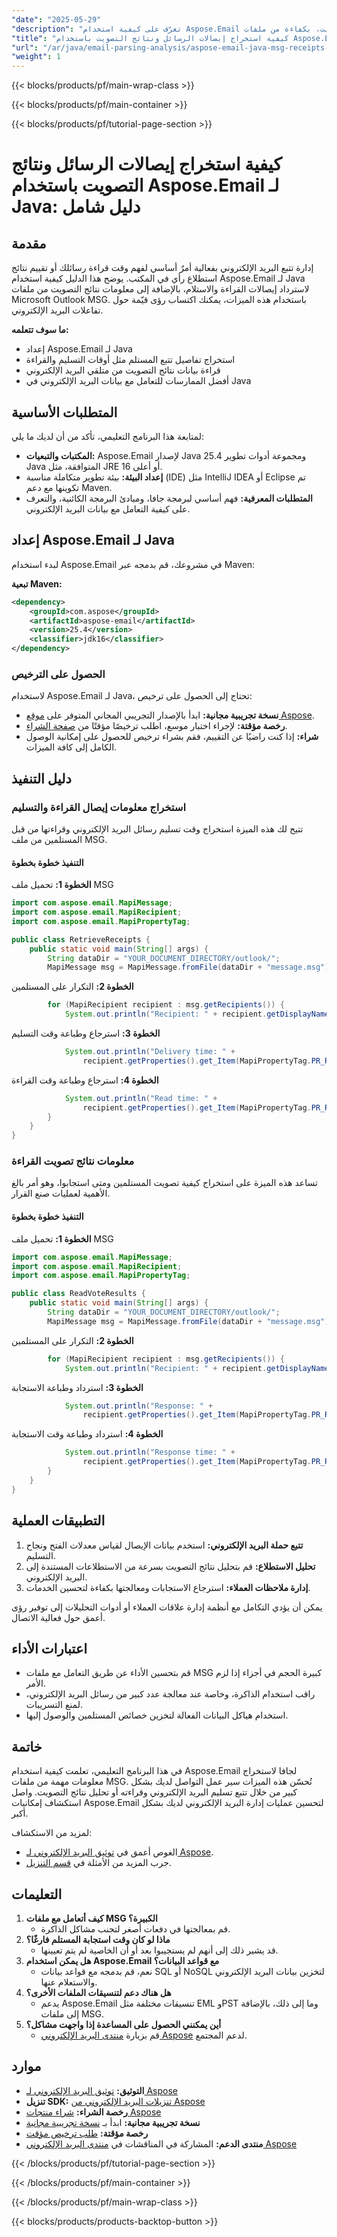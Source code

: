 ```yaml
---
"date": "2025-05-29"
"description": "تعرّف على كيفية استخدام Aspose.Email لجافا لاستخراج إيصالات التسليم والقراءة، بالإضافة إلى نتائج التصويت، بكفاءة من ملفات MSG. يغطي هذا الدليل الإعداد، وتنفيذ التعليمات البرمجية، وأفضل الممارسات."
"title": "كيفية استخراج إيصالات الرسائل ونتائج التصويت باستخدام Aspose.Email لجافا - دليل شامل"
"url": "/ar/java/email-parsing-analysis/aspose-email-java-msg-receipts-vote-results/"
"weight": 1
---
```


{{< blocks/products/pf/main-wrap-class >}}

{{< blocks/products/pf/main-container >}}

{{< blocks/products/pf/tutorial-page-section >}}
# كيفية استخراج إيصالات الرسائل ونتائج التصويت باستخدام Aspose.Email لـ Java: دليل شامل

## مقدمة

إدارة تتبع البريد الإلكتروني بفعالية أمرٌ أساسي لفهم وقت قراءة رسائلك أو تقييم نتائج استطلاع رأي في المكتب. يوضح هذا الدليل كيفية استخدام Aspose.Email لـ Java لاسترداد إيصالات القراءة والاستلام، بالإضافة إلى معلومات نتائج التصويت من ملفات Microsoft Outlook MSG. باستخدام هذه الميزات، يمكنك اكتساب رؤى قيّمة حول تفاعلات البريد الإلكتروني.

**ما سوف تتعلمه:**
- إعداد Aspose.Email لـ Java
- استخراج تفاصيل تتبع المستلم مثل أوقات التسليم والقراءة
- قراءة بيانات نتائج التصويت من متلقي البريد الإلكتروني
- أفضل الممارسات للتعامل مع بيانات البريد الإلكتروني في Java

## المتطلبات الأساسية

لمتابعة هذا البرنامج التعليمي، تأكد من أن لديك ما يلي:
- **المكتبات والتبعيات:** Aspose.Email لإصدار Java 25.4 ومجموعة أدوات تطوير Java المتوافقة، مثل JRE 16 أو أعلى.
- **إعداد البيئة:** بيئة تطوير متكاملة مناسبة (IDE) مثل IntelliJ IDEA أو Eclipse تم تكوينها مع دعم Maven.
- **المتطلبات المعرفية:** فهم أساسي لبرمجة جافا، ومبادئ البرمجة الكائنية، والتعرف على كيفية التعامل مع بيانات البريد الإلكتروني.

## إعداد Aspose.Email لـ Java

لبدء استخدام Aspose.Email في مشروعك، قم بدمجه عبر Maven:

**تبعية Maven:**
```xml
<dependency>
    <groupId>com.aspose</groupId>
    <artifactId>aspose-email</artifactId>
    <version>25.4</version>
    <classifier>jdk16</classifier>
</dependency>
```

### الحصول على الترخيص

لاستخدام Aspose.Email لـ Java، تحتاج إلى الحصول على ترخيص:
- **نسخة تجريبية مجانية:** ابدأ بالإصدار التجريبي المجاني المتوفر على [موقع Aspose](https://releases.aspose.com/email/java/).
- **رخصة مؤقتة:** لإجراء اختبار موسع، اطلب ترخيصًا مؤقتًا من [صفحة الشراء](https://purchase.aspose.com/temporary-license/).
- **شراء:** إذا كنت راضيًا عن التقييم، فقم بشراء ترخيص للحصول على إمكانية الوصول الكامل إلى كافة الميزات.

## دليل التنفيذ

### استخراج معلومات إيصال القراءة والتسليم

تتيح لك هذه الميزة استخراج وقت تسليم رسائل البريد الإلكتروني وقراءتها من قبل المستلمين من ملف MSG.

#### التنفيذ خطوة بخطوة

**الخطوة 1:** تحميل ملف MSG
```java
import com.aspose.email.MapiMessage;
import com.aspose.email.MapiRecipient;
import com.aspose.email.MapiPropertyTag;

public class RetrieveReceipts {
    public static void main(String[] args) {
        String dataDir = "YOUR_DOCUMENT_DIRECTORY/outlook/";
        MapiMessage msg = MapiMessage.fromFile(dataDir + "message.msg");
```
**الخطوة 2:** التكرار على المستلمين
```java
        for (MapiRecipient recipient : msg.getRecipients()) {
            System.out.println("Recipient: " + recipient.getDisplayName());
```
**الخطوة 3:** استرجاع وطباعة وقت التسليم
```java
            System.out.println("Delivery time: " + 
                recipient.getProperties().get_Item(MapiPropertyTag.PR_RECIPIENT_TRACKSTATUS_TIME_DELIVERY).getDateTime());
```
**الخطوة 4:** استرجاع وطباعة وقت القراءة
```java
            System.out.println("Read time: " + 
                recipient.getProperties().get_Item(MapiPropertyTag.PR_RECIPIENT_TRACKSTATUS_TIME_READ).getDateTime());
        }
    }
}
```

### معلومات نتائج تصويت القراءة

تساعد هذه الميزة على استخراج كيفية تصويت المستلمين ومتى استجابوا، وهو أمر بالغ الأهمية لعمليات صنع القرار.

#### التنفيذ خطوة بخطوة

**الخطوة 1:** تحميل ملف MSG
```java
import com.aspose.email.MapiMessage;
import com.aspose.email.MapiRecipient;
import com.aspose.email.MapiPropertyTag;

public class ReadVoteResults {
    public static void main(String[] args) {
        String dataDir = "YOUR_DOCUMENT_DIRECTORY/outlook/";
        MapiMessage msg = MapiMessage.fromFile(dataDir + "message.msg");
```
**الخطوة 2:** التكرار على المستلمين
```java
        for (MapiRecipient recipient : msg.getRecipients()) {
            System.out.println("Recipient: " + recipient.getDisplayName());
```
**الخطوة 3:** استرداد وطباعة الاستجابة
```java
            System.out.println("Response: " + 
                recipient.getProperties().get_Item(MapiPropertyTag.PR_RECIPIENT_AUTORESPONSE_PROP_RESPONSE).getString());
```
**الخطوة 4:** استرداد وطباعة وقت الاستجابة
```java
            System.out.println("Response time: " + 
                recipient.getProperties().get_Item(MapiPropertyTag.PR_RECIPIENT_TRACKSTATUS_TIME).getDateTime());
        }
    }
}
```

## التطبيقات العملية

1. **تتبع حملة البريد الإلكتروني:** استخدم بيانات الإيصال لقياس معدلات الفتح ونجاح التسليم.
2. **تحليل الاستطلاع:** قم بتحليل نتائج التصويت بسرعة من الاستطلاعات المستندة إلى البريد الإلكتروني.
3. **إدارة ملاحظات العملاء:** استرجاع الاستجابات ومعالجتها بكفاءة لتحسين الخدمات.

يمكن أن يؤدي التكامل مع أنظمة إدارة علاقات العملاء أو أدوات التحليلات إلى توفير رؤى أعمق حول فعالية الاتصال.

## اعتبارات الأداء

- قم بتحسين الأداء عن طريق التعامل مع ملفات MSG كبيرة الحجم في أجزاء إذا لزم الأمر.
- راقب استخدام الذاكرة، وخاصة عند معالجة عدد كبير من رسائل البريد الإلكتروني، لمنع التسريبات.
- استخدام هياكل البيانات الفعالة لتخزين خصائص المستلمين والوصول إليها.

## خاتمة

في هذا البرنامج التعليمي، تعلمت كيفية استخدام Aspose.Email لجافا لاستخراج معلومات مهمة من ملفات MSG. تُحسّن هذه الميزات سير عمل التواصل لديك بشكل كبير من خلال تتبع تسليم البريد الإلكتروني وقراءته أو تحليل نتائج التصويت. واصل استكشاف إمكانيات Aspose.Email لتحسين عمليات إدارة البريد الإلكتروني لديك بشكل أكبر.

لمزيد من الاستكشاف:
- الغوص أعمق في [توثيق البريد الإلكتروني لـ Aspose](https://reference.aspose.com/email/java/).
- جرب المزيد من الأمثلة في [قسم التنزيل](https://releases.aspose.com/email/java/).

## التعليمات

1. **كيف أتعامل مع ملفات MSG الكبيرة؟**
   - قم بمعالجتها في دفعات أصغر لتجنب مشاكل الذاكرة.
2. **ماذا لو كان وقت استجابة المستلم فارغًا؟**
   - قد يشير ذلك إلى أنهم لم يستجيبوا بعد أو أن الخاصية لم يتم تعيينها.
3. **هل يمكن استخدام Aspose.Email مع قواعد البيانات؟**
   - نعم، قم بدمجه مع قواعد بيانات SQL أو NoSQL لتخزين بيانات البريد الإلكتروني والاستعلام عنها.
4. **هل هناك دعم لتنسيقات الملفات الأخرى؟**
   - يدعم Aspose.Email تنسيقات مختلفة مثل EML وPST وما إلى ذلك، بالإضافة إلى ملفات MSG.
5. **أين يمكنني الحصول على المساعدة إذا واجهت مشاكل؟**
   - قم بزيارة [منتدى البريد الإلكتروني Aspose](https://forum.aspose.com/c/email/10) لدعم المجتمع.

## موارد
- **التوثيق:** [توثيق البريد الإلكتروني لـ Aspose](https://reference.aspose.com/email/java/)
- **تنزيل SDK:** [تنزيلات البريد الإلكتروني من Aspose](https://releases.aspose.com/email/java/)
- **رخصة الشراء:** [شراء منتجات Aspose](https://purchase.aspose.com/buy)
- **نسخة تجريبية مجانية:** ابدأ بـ [نسخة تجريبية مجانية](https://releases.aspose.com/email/java/)
- **رخصة مؤقتة:** [طلب ترخيص مؤقت](https://purchase.aspose.com/temporary-license/)
- **منتدى الدعم:** المشاركة في المناقشات في [منتدى البريد الإلكتروني Aspose](https://forum.aspose.com/c/email/10)

{{< /blocks/products/pf/tutorial-page-section >}}

{{< /blocks/products/pf/main-container >}}

{{< /blocks/products/pf/main-wrap-class >}}

{{< blocks/products/products-backtop-button >}}